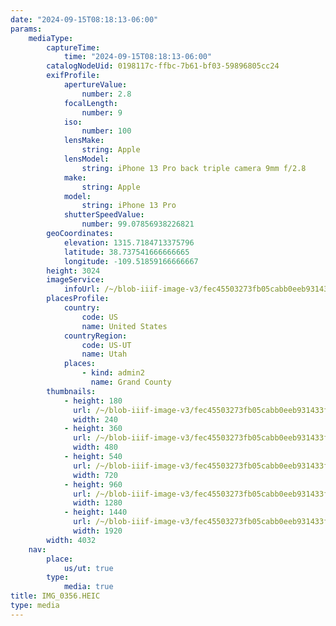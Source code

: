 ```yaml
---
date: "2024-09-15T08:18:13-06:00"
params:
    mediaType:
        captureTime:
            time: "2024-09-15T08:18:13-06:00"
        catalogNodeUid: 0198117c-ffbc-7b61-bf03-59896805cc24
        exifProfile:
            apertureValue:
                number: 2.8
            focalLength:
                number: 9
            iso:
                number: 100
            lensMake:
                string: Apple
            lensModel:
                string: iPhone 13 Pro back triple camera 9mm f/2.8
            make:
                string: Apple
            model:
                string: iPhone 13 Pro
            shutterSpeedValue:
                number: 99.07856938226821
        geoCoordinates:
            elevation: 1315.7184713375796
            latitude: 38.737541666666665
            longitude: -109.51859166666667
        height: 3024
        imageService:
            infoUrl: /~/blob-iiif-image-v3/fec45503273fb05cabb0eeb931433f3100c76fa2fdc42d5b4a6b9220448614e7/info.json
        placesProfile:
            country:
                code: US
                name: United States
            countryRegion:
                code: US-UT
                name: Utah
            places:
                - kind: admin2
                  name: Grand County
        thumbnails:
            - height: 180
              url: /~/blob-iiif-image-v3/fec45503273fb05cabb0eeb931433f3100c76fa2fdc42d5b4a6b9220448614e7/full/240%2C180/0/default.jpg
              width: 240
            - height: 360
              url: /~/blob-iiif-image-v3/fec45503273fb05cabb0eeb931433f3100c76fa2fdc42d5b4a6b9220448614e7/full/480%2C360/0/default.jpg
              width: 480
            - height: 540
              url: /~/blob-iiif-image-v3/fec45503273fb05cabb0eeb931433f3100c76fa2fdc42d5b4a6b9220448614e7/full/720%2C540/0/default.jpg
              width: 720
            - height: 960
              url: /~/blob-iiif-image-v3/fec45503273fb05cabb0eeb931433f3100c76fa2fdc42d5b4a6b9220448614e7/full/1280%2C960/0/default.jpg
              width: 1280
            - height: 1440
              url: /~/blob-iiif-image-v3/fec45503273fb05cabb0eeb931433f3100c76fa2fdc42d5b4a6b9220448614e7/full/1920%2C1440/0/default.jpg
              width: 1920
        width: 4032
    nav:
        place:
            us/ut: true
        type:
            media: true
title: IMG_0356.HEIC
type: media
---
```

